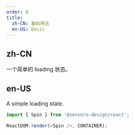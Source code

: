 ```yaml
---
order: 0
title:
  zh-CN: 基础用法
  en-US: Basic
---
```


## zh-CN

一个简单的 loading 状态。

## en-US

A simple loading state.

```js
import { Spin } from '@sensoro-design/react';

ReactDOM.render(<Spin />, CONTAINER);
```
